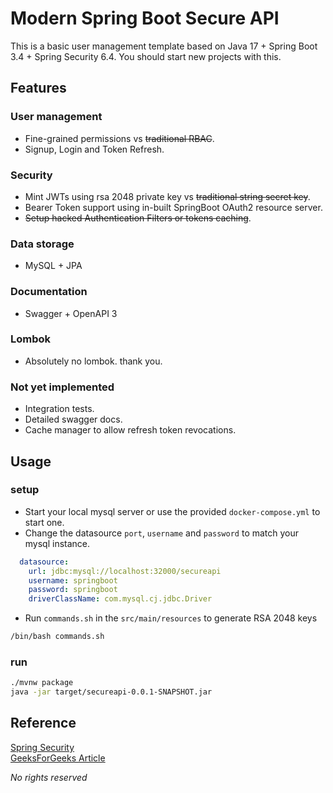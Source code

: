 # Modern Spring Boot Secure API
This is a basic user management template based on Java 17 + Spring Boot 3.4 + Spring Security 6.4. You should start new projects with this.

## Features

### User management
- Fine-grained permissions vs ~~traditional RBAC~~.
- Signup, Login and Token Refresh.

### Security
- Mint JWTs using rsa 2048 private key vs ~~traditional string secret key~~.
- Bearer Token support using in-built SpringBoot OAuth2 resource server.
- ~~Setup hacked Authentication Filters or tokens caching~~.


### Data storage
- MySQL + JPA

### Documentation
- Swagger + OpenAPI 3

### Lombok
- Absolutely no lombok. thank you.

### Not yet implemented
- Integration tests.
- Detailed swagger docs.
- Cache manager to allow refresh token revocations.

## Usage
### setup
- Start your local mysql server or use the provided `docker-compose.yml` to start one.
- Change the datasource `port`, `username` and `password` to match your mysql instance.
```yaml
  datasource:
    url: jdbc:mysql://localhost:32000/secureapi
    username: springboot
    password: springboot
    driverClassName: com.mysql.cj.jdbc.Driver
```
- Run `commands.sh` in the `src/main/resources` to generate RSA 2048 keys
```bash
/bin/bash commands.sh
```
### run
```bash
./mvnw package
java -jar target/secureapi-0.0.1-SNAPSHOT.jar
```

## Reference
[Spring Security](https://docs.spring.io/spring-security/reference/servlet/oauth2/index.html) <br>
[GeeksForGeeks Article](https://www.geeksforgeeks.org/spring-boot-oauth2-with-jwt/)

_No rights reserved_